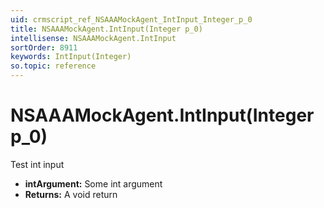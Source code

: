 ```yaml
---
uid: crmscript_ref_NSAAAMockAgent_IntInput_Integer_p_0
title: NSAAAMockAgent.IntInput(Integer p_0)
intellisense: NSAAAMockAgent.IntInput
sortOrder: 8911
keywords: IntInput(Integer)
so.topic: reference
---
```


# NSAAAMockAgent.IntInput(Integer p_0)

Test int input

* **intArgument:** Some int argument
* **Returns:** A void return

